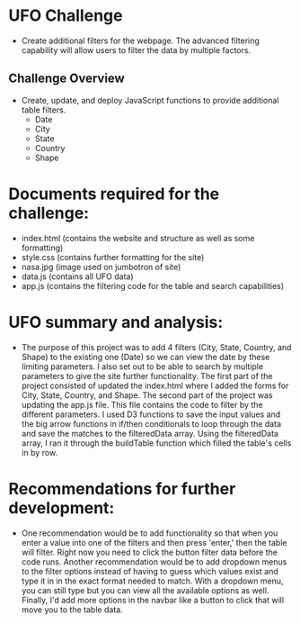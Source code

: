 # UFO Challenge
- Create additional filters for the webpage. The advanced filtering capability will allow users to filter the data by multiple factors.

## Challenge Overview
- Create, update, and deploy JavaScript functions to provide additional table filters.
    - Date
    - City
    - State
    - Country
    - Shape

# Documents required for the challenge:
- index.html (contains the website and structure as well as some formatting)
- style.css (contains further formatting for the site)
- nasa.jpg (image used on jumbotron of site)
- data.js (contains all UFO data)
- app.js (contains the filtering code for the table and search capabilities)

# UFO summary and analysis:
- The purpose of this project was to add 4 filters (City, State, Country, and Shape) to the existing one (Date) so we can view the date by these limiting parameters. I also set out to be able to search by multiple parameters to give the site further functionality. The first part of the project consisted of updated the index.html where I added the forms for City, State, Country, and Shape. The second part of the project was updating the app.js file. This file contains the code to filter by the different parameters. I used D3 functions to save the input values and the big arrow functions in if/then conditionals to loop through the data and save the matches to the filteredData array. Using the filteredData array, I ran it through the buildTable function which filled the table's cells in by row. 

# Recommendations for further development:
- One recommendation would be to add functionality so that when you enter a value into one of the filters and then press 'enter,' then the table will filter. Right now you need to click the button filter data before the code runs. Another recommendation would be to add dropdown menus to the filter options instead of having to guess which values exist and type it in in the exact format needed to match. With a dropdown menu, you can still type but you can view all the available options as well. Finally, I'd add more options in the navbar like a button to click that will move you to the table data.